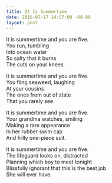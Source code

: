 ```yaml
---
title: It Is Summertime
date: 2016-07-17 14:57:00 -04:00
layout: post
---
```


It is summertime and you are five.  
You run, tumbling  
Into ocean water  
So salty that it burns  
The cuts on your knees.

It is summertime and you are five.  
You fling seaweed, laughing  
At your cousins  
The ones from out of state  
That you rarely see.

It is summertime and you are five.  
Your grandma watches, smiling  
Making a rare appearance  
In her rubber swim cap  
And frilly one-piece suit.  

It is summertime and you are five.  
The lifeguard looks on, distracted  
Planning which boy to meet tonight  
Blissfully ignorant that this is the best job  
She will ever have.